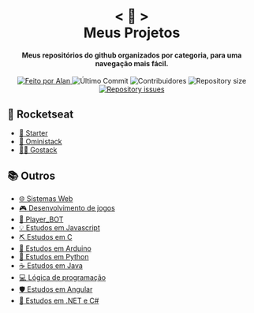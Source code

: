 <h1 align="center">
    < 📖 > <br>
    Meus Projetos
</h1>
  
<h4 align="center">
  Meus repositórios do github organizados por categoria, para uma navegação mais fácil.
</h4>

<p align="center">
  <a href="https://github.com/nerd0000">
    <img alt="Feito por Alan" src="https://img.shields.io/badge/made%20by-Alan-8743CC">
  </a>

  <img alt="Último Commit" src="https://img.shields.io/github/last-commit/Nerd0000/Meus-Projetos">

  <img alt="Contribuidores" src="https://img.shields.io/github/contributors/Nerd0000/Meus-Projetos">
  
  <img alt="Repository size" src="https://img.shields.io/github/repo-size/Nerd0000/Meus-Projetos.svg">

  <a href="https://github.com/Nerd0000/Meus-Projetos/issues">
    <img alt="Repository issues" src="https://img.shields.io/github/issues/Nerd0000/Meus-Projetos.svg">
  </a>
</p>

## 🚀 Rocketseat

- [🎒 Starter](https://github.com/Nerd0000/Starter)
- [🚀 Oministack](./src/omni.md)
- [👨‍🎓 Gostack](https://github.com/Nerd0000/go-stack)

## 📚 Outros

- [🌐 Sistemas Web](./src/crud.md)
- [🎮 Desenvolvimento de jogos](https://github.com/Nerd0000/Desenvolvimento-de-jogos)
- [🐀 Player_BOT](https://github.com/Nerd0000/Player-discord-bot)
- [💡 Estudos em Javascript](./src/js.md)
- [⛏ Estudos em C](https://github.com/Nerd0000/Estudos-em-C)
- [🔩 Estudos em Arduino](https://www.tinkercad.com/users/7kbRcmKM7hu-nerd0000?category=circuits&sort=likes&view_mode=default)
- [🐍 Estudos em Python](./src/py.md)
- [☕ Estudos em Java](./src/java.md)
- [💻 Lógica de programação](https://github.com/Nerd0000/Logica-com-Portugol)
- [🛡️ Estudos em Angular](https://github.com/Nerd0000/Listagem-cursos)
- [🔮 Estudos em .NET e C#](https://github.com/Nerd0000/Estudando-.Net-e-CS)
